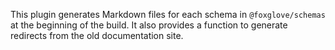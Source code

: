 This plugin generates Markdown files for each schema in `@foxglove/schemas` at the beginning of the build. It also provides a function to generate redirects from the old documentation site.
